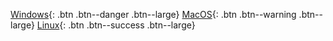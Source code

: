 [Windows](https://netfoundry-clients.s3-us-west-1.amazonaws.com/ziti/0.5.8-2554/ziti-enroller.exe){: .btn .btn--danger .btn--large}
[MacOS](https://netfoundry-clients.s3-us-west-1.amazonaws.com/ziti/0.5.8-2554/ziti-enroller-mac.tar.gz){: .btn .btn--warning .btn--large}
[Linux](https://netfoundry-clients.s3-us-west-1.amazonaws.com/ziti/0.5.8-2554/ziti-enroller-linux.tar.gz){: .btn .btn--success .btn--large}
